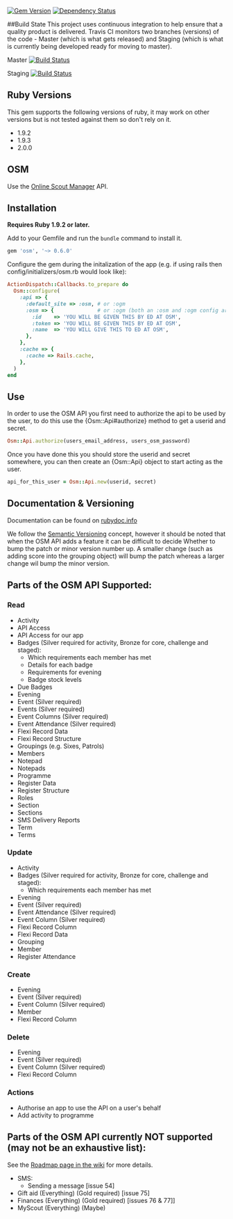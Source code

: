 [![Gem Version](https://badge.fury.io/rb/osm.png)](http://badge.fury.io/rb/osm)
[![Dependency Status](https://gemnasium.com/robertgauld/osm.png)](https://gemnasium.com/robertgauld/osm)


##Build State
This project uses continuous integration to help ensure that a quality product is delivered.
Travis CI monitors two branches (versions) of the code - Master (which is what gets released)
and Staging (which is what is currently being developed ready for moving to master).

Master [![Build Status](https://secure.travis-ci.org/robertgauld/osm.png?branch=master)](http://travis-ci.org/robertgauld/osm)

Staging [![Build Status](https://secure.travis-ci.org/robertgauld/osm.png?branch=staging)](http://travis-ci.org/robertgauld/osm)


## Ruby Versions
This gem supports the following versions of ruby, it may work on other versions but is not tested against them so don't rely on it.

  * 1.9.2
  * 1.9.3
  * 2.0.0


## OSM

Use the [Online Scout Manager](https://www.onlinescoutmanager.co.uk) API.


## Installation

**Requires Ruby 1.9.2 or later.**

Add to your Gemfile and run the `bundle` command to install it.

```ruby
gem 'osm', '~> 0.6.0'
```

Configure the gem during the initalization of the app (e.g. if using rails then config/initializers/osm.rb would look like):

```ruby
ActionDispatch::Callbacks.to_prepare do
  Osm::configure(
    :api => {
      :default_site => :osm, # or :ogm
      :osm => {              # or :ogm (both an :osm and :ogm config are allowed
        :id    => 'YOU WILL BE GIVEN THIS BY ED AT OSM',
        :token => 'YOU WILL BE GIVEN THIS BY ED AT OSM',
        :name  => 'YOU WILL GIVE THIS TO ED AT OSM',
      },
    },
    :cache => {
      :cache => Rails.cache,
    },
  )
end
```


## Use

In order to use the OSM API you first need to authorize the api to be used by the user, to do this use the {Osm::Api#authorize} method to get a userid and secret.

```ruby
Osm::Api.authorize(users_email_address, users_osm_password)
```

Once you have done this you should store the userid and secret somewhere, you can then create an {Osm::Api} object to start acting as the user.

```ruby
api_for_this_user = Osm::Api.new(userid, secret)
```


## Documentation & Versioning

Documentation can be found on [rubydoc.info](http://rubydoc.info/github/robertgauld/osm/master/frames)

We follow the [Semantic Versioning](http://semver.org/) concept,
however it should be noted that when the OSM API adds a feature it can be difficult to decide Whether to bump the patch or minor version number up. A smaller change (such as adding score into the grouping object) will bump the patch whereas a larger change wil bump the minor version.


## Parts of the OSM API Supported:

### Read
  * Activity
  * API Access
  * API Access for our app
  * Badges (Silver required for activity, Bronze for core, challenge and staged):
    * Which requirements each member has met
    * Details for each badge
    * Requirements for evening
    * Badge stock levels
  * Due Badges
  * Evening
  * Event (Silver required)
  * Events (Silver required)
  * Event Columns (Silver required)
  * Event Attendance (Silver required)
  * Flexi Record Data
  * Flexi Record Structure
  * Groupings (e.g. Sixes, Patrols)
  * Members
  * Notepad
  * Notepads
  * Programme
  * Register Data
  * Register Structure
  * Roles
  * Section
  * Sections
  * SMS Delivery Reports
  * Term
  * Terms

### Update
  * Activity
  * Badges (Silver required for activity, Bronze for core, challenge and staged):
    * Which requirements each member has met
  * Evening
  * Event (Silver required)
  * Event Attendance (Silver required)
  * Event Column (Silver required)
  * Flexi Record Column
  * Flexi Record Data
  * Grouping
  * Member
  * Register Attendance

### Create
  * Evening
  * Event (Silver required)
  * Event Column (Silver required)
  * Member
  * Flexi Record Column

### Delete
  * Evening
  * Event (Silver required)
  * Event Column (Silver required)
  * Flexi Record Column

### Actions
  * Authorise an app to use the API on a user's behalf
  * Add activity to programme


## Parts of the OSM API currently NOT supported (may not be an exhaustive list):

See the [Roadmap page in the wiki](https://github.com/robertgauld/osm/wiki/Roadmap) for more details.

  * SMS:
    * Sending a message [issue 54]
  * Gift aid (Everything) (Gold required) [issue 75]
  * Finances (Everything) (Gold required) [issues 76 & 77]]
  * MyScout (Everything) (Maybe)
